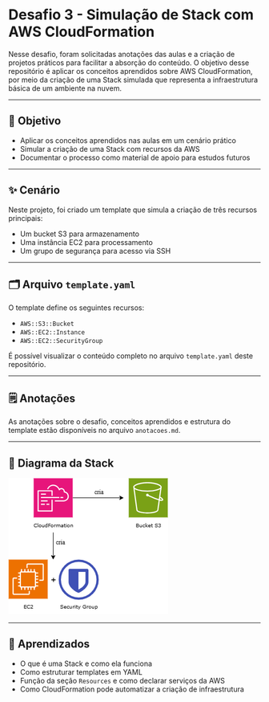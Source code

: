 # Desafio 3 - Simulação de Stack com AWS CloudFormation

Nesse desafio, foram solicitadas anotações das aulas e a criação de projetos práticos para facilitar a absorção do conteúdo. O objetivo desse repositório é aplicar os conceitos aprendidos sobre AWS CloudFormation, por meio da criação de uma Stack simulada que representa a infraestrutura básica de um ambiente na nuvem.

---

## 🎯 Objetivo

- Aplicar os conceitos aprendidos nas aulas em um cenário prático
- Simular a criação de uma Stack com recursos da AWS
- Documentar o processo como material de apoio para estudos futuros

---

## ✨ Cenário 

Neste projeto, foi criado um template que simula a criação de três recursos principais:

- Um bucket S3 para armazenamento
- Uma instância EC2 para processamento
- Um grupo de segurança para acesso via SSH

---

## 🗂 Arquivo `template.yaml`

O template define os seguintes recursos:

- `AWS::S3::Bucket`
- `AWS::EC2::Instance`
- `AWS::EC2::SecurityGroup`

É possível visualizar o conteúdo completo no arquivo `template.yaml` deste repositório.

---

## 🗒 Anotações

As anotações sobre o desafio, conceitos aprendidos e estrutura do template estão disponíveis no arquivo `anotacoes.md`.

---

## 📁 Diagrama da Stack 

![Diagrama da stack](desafio3.png)

---

## 📝 Aprendizados

- O que é uma Stack e como ela funciona
- Como estruturar templates em YAML
- Função da seção `Resources` e como declarar serviços da AWS
- Como CloudFormation pode automatizar a criação de infraestrutura
